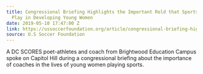```yaml
---
title: Congressional Briefing Highlights the Important Rold that Sports and Coaches
  Play in Developing Young Women
date: 2019-05-10 17:47:00 Z
link: https://ussoccerfoundation.org/article/congressional-briefing-highlights-the-important-role-that-sports-and-coaches-play-in-developing-young-women
source: U.S Soccer Foundation
---
```


A DC SCORES poet-athletes and coach from Brightwood Education Campus spoke on Capitol Hill during a congressional briefing about the importance of coaches in the lives of young women playing sports.